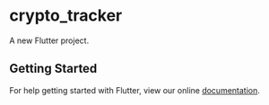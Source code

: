 # crypto_tracker

A new Flutter project.

## Getting Started

For help getting started with Flutter, view our online
[documentation](https://flutter.io/).

